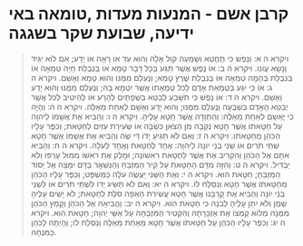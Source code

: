 # קרבן אשם - המנעות מעדות ,טומאה באי ידיעה, שבועת שקר בשגגה

> ויקרא ה א: וְנֶפֶשׁ כִּי תֶחֱטָא וְשָׁמְעָה קוֹל אָלָה וְהוּא עֵד אוֹ רָאָה אוֹ יָדָע; אִם לוֹא יַגִּיד וְנָשָׂא עֲוֹנוֹ.
> ויקרא ה ב: אוֹ נֶפֶשׁ אֲשֶׁר תִּגַּע בְּכָל דָּבָר טָמֵא אוֹ בְנִבְלַת חַיָּה טְמֵאָה אוֹ בְּנִבְלַת בְּהֵמָה טְמֵאָה אוֹ בְּנִבְלַת שֶׁרֶץ טָמֵא; וְנֶעְלַם מִמֶּנּוּ וְהוּא טָמֵא וְאָשֵׁם.
> ויקרא ה ג: אוֹ כִי יִגַּע בְּטֻמְאַת אָדָם לְכֹל טֻמְאָתוֹ אֲשֶׁר יִטְמָא בָּהּ; וְנֶעְלַם מִמֶּנּוּ וְהוּא יָדַע וְאָשֵׁם.
> ויקרא ה ד: אוֹ נֶפֶשׁ כִּי תִשָּׁבַע לְבַטֵּא בִשְׂפָתַיִם לְהָרַע אוֹ לְהֵיטִיב לְכֹל אֲשֶׁר יְבַטֵּא הָאָדָם בִּשְׁבֻעָה וְנֶעְלַם מִמֶּנּוּ; וְהוּא יָדַע וְאָשֵׁם לְאַחַת מֵאֵלֶּה.
> ויקרא ה ה: וְהָיָה כִי יֶאְשַׁם לְאַחַת מֵאֵלֶּה:  וְהִתְוַדָּה אֲשֶׁר חָטָא עָלֶיהָ.
> ויקרא ה ו: וְהֵבִיא אֶת אֲשָׁמוֹ לַיהוָה עַל חַטָּאתוֹ אֲשֶׁר חָטָא נְקֵבָה מִן הַצֹּאן כִּשְׂבָּה אוֹ שְׂעִירַת עִזִּים לְחַטָּאת; וְכִפֶּר עָלָיו הַכֹּהֵן מֵחַטָּאתוֹ.
> ויקרא ה ז: וְאִם לֹא תַגִּיעַ יָדוֹ דֵּי שֶׂה וְהֵבִיא אֶת אֲשָׁמוֹ אֲשֶׁר חָטָא שְׁתֵּי תֹרִים אוֹ שְׁנֵי בְנֵי יוֹנָה לַיהוָה:  אֶחָד לְחַטָּאת וְאֶחָד לְעֹלָה.
> ויקרא ה ח: וְהֵבִיא אֹתָם אֶל הַכֹּהֵן וְהִקְרִיב אֶת אֲשֶׁר לַחַטָּאת רִאשׁוֹנָה; וּמָלַק אֶת רֹאשׁוֹ מִמּוּל עָרְפּוֹ וְלֹא יַבְדִּיל.
> ויקרא ה ט: וְהִזָּה מִדַּם הַחַטָּאת עַל קִיר הַמִּזְבֵּחַ וְהַנִּשְׁאָר בַּדָּם יִמָּצֵה אֶל יְסוֹד הַמִּזְבֵּחַ; חַטָּאת הוּא.
> ויקרא ה י: וְאֶת הַשֵּׁנִי יַעֲשֶׂה עֹלָה כַּמִּשְׁפָּט; וְכִפֶּר עָלָיו הַכֹּהֵן מֵחַטָּאתוֹ אֲשֶׁר חָטָא וְנִסְלַח לוֹ.
> ויקרא ה יא: וְאִם לֹא תַשִּׂיג יָדוֹ לִשְׁתֵּי תֹרִים אוֹ לִשְׁנֵי בְנֵי יוֹנָה וְהֵבִיא אֶת קָרְבָּנוֹ אֲשֶׁר חָטָא עֲשִׂירִת הָאֵפָה סֹלֶת לְחַטָּאת; לֹא יָשִׂים עָלֶיהָ שֶׁמֶן וְלֹא יִתֵּן עָלֶיהָ לְבֹנָה כִּי חַטָּאת הִוא.
> ויקרא ה יב: וֶהֱבִיאָהּ אֶל הַכֹּהֵן וְקָמַץ הַכֹּהֵן מִמֶּנָּה מְלוֹא קֻמְצוֹ אֶת אַזְכָּרָתָהּ וְהִקְטִיר הַמִּזְבֵּחָה עַל אִשֵּׁי יְהוָה; חַטָּאת הִוא.
> ויקרא ה יג: וְכִפֶּר עָלָיו הַכֹּהֵן עַל חַטָּאתוֹ אֲשֶׁר חָטָא מֵאַחַת מֵאֵלֶּה וְנִסְלַח לוֹ; וְהָיְתָה לַכֹּהֵן כַּמִּנְחָה. 
 

